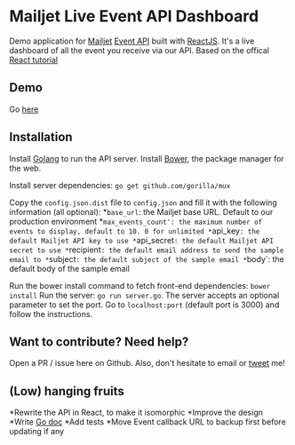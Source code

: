 # Mailjet Live Event API Dashboard

Demo application for [Mailjet](https://mailjet.com) [Event API](http://dev.mailjet.com/guides/event-api-guide/) built with [ReactJS](http://facebook.github.io/react/).
It's a live dashboard of all the event you receive via our API.
Based on the offical [React tutorial](https://github.com/reactjs/react-tutorial)

## Demo

Go [here](http://37.187.61.17:3001/)

## Installation

Install [Golang](http://golang.org/) to run the API server.
Install [Bower](http://bower.io/), the package manager for the web.

Install server dependencies: `go get github.com/gorilla/mux`

Copy the `config.json.dist` file to `config.json` and fill it with the following information (all optional):
*`base_url`: the Mailjet base URL. Default to our production environment
*`max_events_count': the maximum number of events to display, default to 10. 0 for unlimited
*`api_key`: the default Mailjet API key to use
*`api_secret`: the default Mailjet API secret to use
*`recipient`: the default email address to send the sample email to
*`subject`: the default subject of the sample email
*`body`: the default body of the sample email

Run the bower install command to fetch front-end dependencies: `bower install`
Run the server: `go run server.go`. The server accepts an optional parameter to set the port.
Go to `localhost:port` (default port is 3000) and follow the instructions.

## Want to contribute? Need help?

Open a PR / issue here on Github.
Also, don't hesitate to email or [tweet](https://twitter.com/arnaud_breton) me!

## (Low) hanging fruits
*Rewrite the API in React, to make it isomorphic
*Improve the design
*Write [Go doc](https://godoc.org/)
*Add tests
*Move Event callback URL to backup first before updating if any